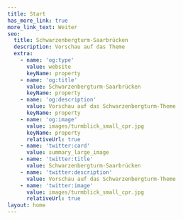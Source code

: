 ```yaml
---
title: Start
has_more_link: true
more_link_text: Weiter
seo:
  title: Schwarzenbergturm-Saarbrücken
  description: Vorschau auf das Theme
  extra:
    - name: 'og:type'
      value: website
      keyName: property
    - name: 'og:title'
      value: Schwarzenbergturm-Saarbrücken
      keyName: property
    - name: 'og:description'
      value: Vorschau auf das Schwarzenbergturm-Theme
      keyName: property
    - name: 'og:image'
      value: images/turmblick_small_cpr.jpg
      keyName: property
      relativeUrl: true
    - name: 'twitter:card'
      value: summary_large_image
    - name: 'twitter:title'
      value: Schwarzenbergturm-Saarbrücken
    - name: 'twitter:description'
      value: Vorschau auf das Schwarzenbergturm-Theme
    - name: 'twitter:image'
      value: images/turmblick_small_cpr.jpg
      relativeUrl: true
layout: home
---
```

